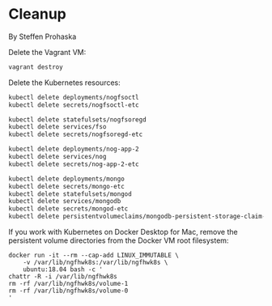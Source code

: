 # Cleanup
By Steffen Prohaska
<!--@@VERSIONINC@@-->

Delete the Vagrant VM:

```bash
vagrant destroy
```

Delete the Kubernetes resources:

```bash
kubectl delete deployments/nogfsoctl
kubectl delete secrets/nogfsoctl-etc

kubectl delete statefulsets/nogfsoregd
kubectl delete services/fso
kubectl delete secrets/nogfsoregd-etc

kubectl delete deployments/nog-app-2
kubectl delete services/nog
kubectl delete secrets/nog-app-2-etc

kubectl delete deployments/mongo
kubectl delete secrets/mongo-etc
kubectl delete statefulsets/mongod
kubectl delete services/mongodb
kubectl delete secrets/mongod-etc
kubectl delete persistentvolumeclaims/mongodb-persistent-storage-claim-mongod-0
```

If you work with Kubernetes on Docker Desktop for Mac, remove the persistent
volume directories from the Docker VM root filesystem:

```
docker run -it --rm --cap-add LINUX_IMMUTABLE \
    -v /var/lib/ngfhwk8s:/var/lib/ngfhwk8s \
    ubuntu:18.04 bash -c '
chattr -R -i /var/lib/ngfhwk8s
rm -rf /var/lib/ngfhwk8s/volume-1
rm -rf /var/lib/ngfhwk8s/volume-0
'
```
